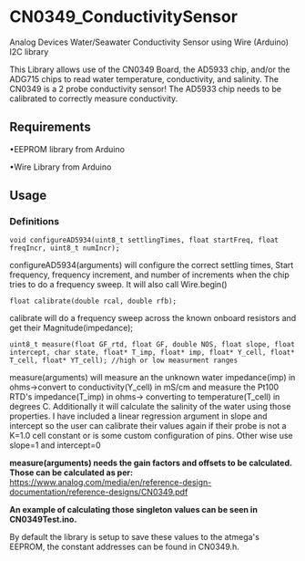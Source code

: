 # CN0349_ConductivitySensor
Analog Devices Water/Seawater Conductivity Sensor using Wire (Arduino) I2C library

This Library allows use of the CN0349 Board, the AD5933 chip, and/or the ADG715 chips to read water temperature, conductivity, and salinity.
The CN0349 is a 2 probe conductivity sensor!
The AD5933 chip needs to be calibrated to correctly measure conductivity.

## Requirements

  •EEPROM library from Arduino
  
  •Wire Library from Arduino
  
## Usage
 
 ### Definitions
 
```
void configureAD5934(uint8_t settlingTimes, float startFreq, float freqIncr, uint8_t numIncr);
```
configureAD5934(arguments) will configure the correct settling times, Start frequency, frequency increment, and number of increments when the chip tries to do a frequency sweep.
It will also call Wire.begin()
```
float calibrate(double rcal, double rfb);
```  
calibrate will do a frequency sweep across the known onboard resistors and get their Magnitude(impedance);
```
uint8_t measure(float GF_rtd, float GF, double NOS, float slope, float intercept, char state, float* T_imp, float* imp, float* Y_cell, float* T_cell, float* YT_cell); //high or low measurment ranges
``` 	
measure(arguments) will measure an the unknown water impedance(imp) in ohms->convert to conductivity(Y_cell) in mS/cm and measure the Pt100 RTD's impedance(T_imp) in ohms-> converting to temperature(T_cell) in degrees C.
Additionally it will calculate the salinity of the water using those properties.
I have included a linear regression argument in slope and intercept so the user can calibrate their values again if their probe is not a K=1.0 cell constant or is some custom configuration of pins.
Other wise use slope=1 and intercept=0

**measure(arguments) needs the gain factors and offsets to be calculated. Those can be calculated as per:** https://www.analog.com/media/en/reference-design-documentation/reference-designs/CN0349.pdf

**An example of calculating those singleton values can be seen in CN0349Test.ino.**

By default the library is setup to save these values to the atmega's EEPROM, the constant addresses can be found in CN0349.h.

